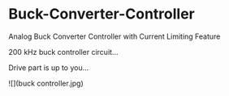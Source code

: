 # Buck-Converter-Controller
Analog Buck Converter Controller with Current Limiting Feature

200 kHz buck controller circuit... 

Drive part is up to you...

![](buck controller.jpg)
